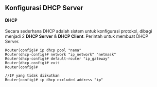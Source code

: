 ## Konfigurasi DHCP Server

#### DHCP
Secara sederhana DHCP adalah sistem untuk konfigurasi protokol, dibagi menjadi 2
**DHCP Server** & **DHCP Client**. Perintah untuk membuat DHCP Server.
```Txt
Router(config)# ip dhcp pool "nama"
Router(dhcp-config)# network "ip_network" "netmask"
Router(dhcp-config)# default-router "ip_gateway"
Router(dhcp-config)# exit
Router(config)#

//IP yang tidak diikutkan
Router(config)# ip dhcp excluded-address "ip"
```




